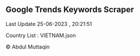 

## Google Trends Keywords Scraper 
 
Last Update 25-06-2023 , 20:21:51

Country List :
VIETNAM.json



© Abdul Muttaqin 
